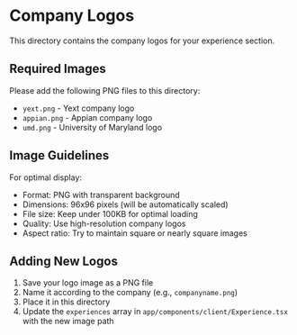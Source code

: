 # Company Logos

This directory contains the company logos for your experience section.

## Required Images

Please add the following PNG files to this directory:

- `yext.png` - Yext company logo
- `appian.png` - Appian company logo
- `umd.png` - University of Maryland logo

## Image Guidelines

For optimal display:
- Format: PNG with transparent background
- Dimensions: 96x96 pixels (will be automatically scaled)
- File size: Keep under 100KB for optimal loading
- Quality: Use high-resolution company logos
- Aspect ratio: Try to maintain square or nearly square images

## Adding New Logos

1. Save your logo image as a PNG file
2. Name it according to the company (e.g., `companyname.png`)
3. Place it in this directory
4. Update the `experiences` array in `app/components/client/Experience.tsx` with the new image path

